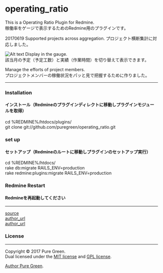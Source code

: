 # operating_ratio
This is a Operating Ratio Plugin for Redmine.  
稼働率をゲージで表示するためのRedmine用のプラグインです。  

20170619
Supported projects across aggregation.
プロジェクト横断集計に対応しました。

![Alt text](./GAGE_SP.PNG)
Display in the gauge.  
該当月の予定（予定工数）と実績（作業時間）を切り替えて表示できます。  
  
Manage the efforts of project members.  
プロジェクトメンバーの稼働状況をパッと見で把握するために作りました。  
  
---------------------------------------
  
### Installation
#### インストール（Redmineのプラグインディレクトに移動しプラグインモジュールを取得）
 cd %REDMINE%/htdocs/plugins/  
 git clone git://github.com/puregreen/operating_ratio.git  
  
### set up
#### セットアップ（Redmineのルートに移動しプラグインのセットアップ実行）
 cd %REDMINE%/htdocs/  
 rake db:migrate RAILS_ENV=production  
 rake redmine:plugins:migrate RAILS_ENV=production  
  
### Redmine Restart
#### Redmineを再起動してください

  
---------------------------------------
[source](https://github.com/puregreen/operating_ratio "ソースファイル")  
[author_url](https://twitter.com/nuunlathemungh2/ "制作者のURL")  
[author_url](https://t.co/JQmRVhMmZ7 "制作者のURL")  
  
  
### License  
---------------------------------------
Copyright &copy; 2017 Pure Green.  
Dual licensed under the [MIT license][MIT] and [GPL license][GPL].  
  
[Author Pure Green][APG].  
  
  
[MIT]: http://www.opensource.org/licenses/mit-license.php  
[GPL]: http://www.gnu.org/licenses/gpl.html  
[APG]: https://twitter.com/nuunlathemungh2/  